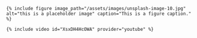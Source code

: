`{% include figure image_path="/assets/images/unsplash-image-10.jpg" alt="this is a placeholder image" caption="This is a figure caption." %}`

`{% include video id="XsxDH4HcOWA" provider="youtube" %}`
